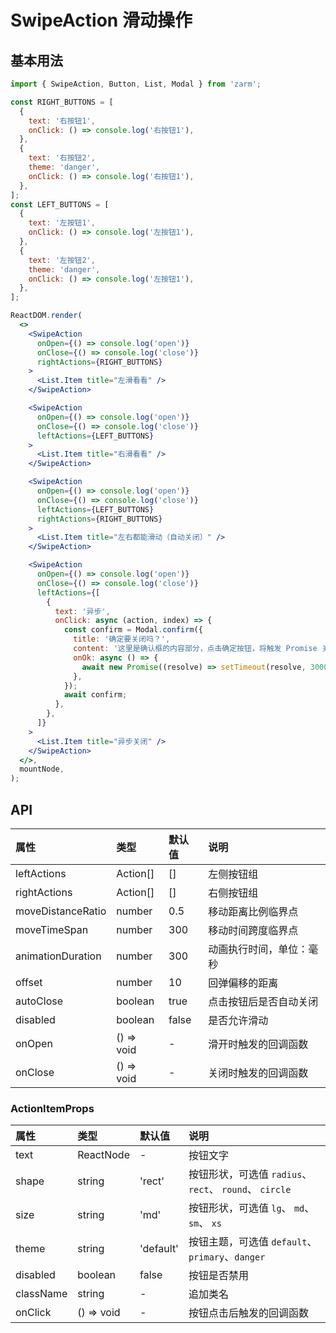 # SwipeAction 滑动操作

## 基本用法

```jsx
import { SwipeAction, Button, List, Modal } from 'zarm';

const RIGHT_BUTTONS = [
  {
    text: '右按钮1',
    onClick: () => console.log('右按钮1'),
  },
  {
    text: '右按钮2',
    theme: 'danger',
    onClick: () => console.log('右按钮1'),
  },
];
const LEFT_BUTTONS = [
  {
    text: '左按钮1',
    onClick: () => console.log('左按钮1'),
  },
  {
    text: '左按钮2',
    theme: 'danger',
    onClick: () => console.log('左按钮1'),
  },
];

ReactDOM.render(
  <>
    <SwipeAction
      onOpen={() => console.log('open')}
      onClose={() => console.log('close')}
      rightActions={RIGHT_BUTTONS}
    >
      <List.Item title="左滑看看" />
    </SwipeAction>

    <SwipeAction
      onOpen={() => console.log('open')}
      onClose={() => console.log('close')}
      leftActions={LEFT_BUTTONS}
    >
      <List.Item title="右滑看看" />
    </SwipeAction>

    <SwipeAction
      onOpen={() => console.log('open')}
      onClose={() => console.log('close')}
      leftActions={LEFT_BUTTONS}
      rightActions={RIGHT_BUTTONS}
    >
      <List.Item title="左右都能滑动（自动关闭）" />
    </SwipeAction>

    <SwipeAction
      onOpen={() => console.log('open')}
      onClose={() => console.log('close')}
      leftActions={[
        {
          text: '异步',
          onClick: async (action, index) => {
            const confirm = Modal.confirm({
              title: '确定要关闭吗？',
              content: '这里是确认框的内容部分，点击确定按钮，将触发 Promise 关闭确认框',
              onOk: async () => {
                await new Promise((resolve) => setTimeout(resolve, 3000));
              },
            });
            await confirm;
          },
        },
      ]}
    >
      <List.Item title="异步关闭" />
    </SwipeAction>
  </>,
  mountNode,
);
```

## API

| 属性              | 类型       | 默认值 | 说明                     |
| :---------------- | :--------- | :----- | :----------------------- |
| leftActions       | Action[]   | []     | 左侧按钮组               |
| rightActions      | Action[]   | []     | 右侧按钮组               |
| moveDistanceRatio | number     | 0.5    | 移动距离比例临界点       |
| moveTimeSpan      | number     | 300    | 移动时间跨度临界点       |
| animationDuration | number     | 300    | 动画执行时间，单位：毫秒 |
| offset            | number     | 10     | 回弹偏移的距离           |
| autoClose         | boolean    | true   | 点击按钮后是否自动关闭   |
| disabled          | boolean    | false  | 是否允许滑动             |
| onOpen            | () => void | -      | 滑开时触发的回调函数     |
| onClose           | () => void | -      | 关闭时触发的回调函数     |

### ActionItemProps

| 属性      | 类型       | 默认值    | 说明                                                    |
| :-------- | :--------- | :-------- | :------------------------------------------------------ |
| text      | ReactNode  | -         | 按钮文字                                                |
| shape     | string     | 'rect'    | 按钮形状，可选值 `radius`、 `rect`、 `round`、 `circle` |
| size      | string     | 'md'      | 按钮形状，可选值 `lg`、 `md`、 `sm`、 `xs`              |
| theme     | string     | 'default' | 按钮主题，可选值 `default`、`primary`、`danger`         |
| disabled  | boolean    | false     | 按钮是否禁用                                            |
| className | string     | -         | 追加类名                                                |
| onClick   | () => void | -         | 按钮点击后触发的回调函数                                |
